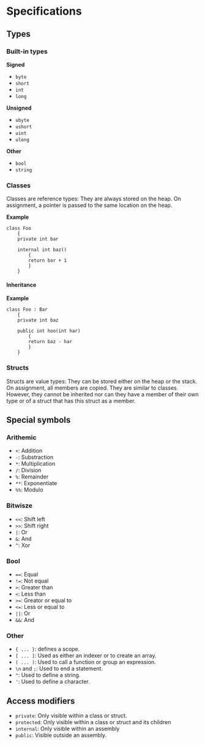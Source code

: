 # Specifications

## Types

### Built-in types

**Signed**
- `byte`
- `short`
- `int`
- `long`

**Unsigned**
- `ubyte`
- `ushort`
- `uint`
- `ulong`

**Other**
- `bool`
- `string`


### Classes

Classes are reference types: They are always stored on the heap.
On assignment, a pointer is passed to the same location on the heap.

**Example**
```
class Foo
	{
	private int bar

	internal int baz()
		{
		return bar + 1
		}
	}
```

#### Inheritance

**Example**
```
class Foo : Bar
	{
	private int baz

	public int hoo(int har)
		{
		return baz - har
		}
	}
```

### Structs

Structs are value types: They can be stored either on the heap or the stack.
On assignment, all members are copied.
They are similar to classes. However, they cannot be inherited nor can they
have a member of their own type or of a struct that has this struct as a member.


## Special symbols

### Arithemic
- `+`: Addition
- `-`: Substraction
- `*`: Multiplication
- `/`: Division
- `%`: Remainder
- `**`: Exponentiate
- `%%`: Modulo

### Bitwisze
- `<<`: Shift left
- `>>`: Shift right
- `|`: Or
- `&`: And
- `^`: Xor

### Bool
- `==`: Equal
- `!=`: Not equal
- `>`: Greater than
- `<`: Less than
- `>=`: Greator or equal to
- `<=`: Less or equal to
- `||`: Or
- `&&`: And

### Other
- `{ ... }`: defines a scope.
- `[ ... ]`: Used as either an indexer or to create an array.
- `( ... )`: Used to call a function or group an expression.
- `\n` and `;`: Used to end a statement.
- `"`: Used to define a string.
- `'`: Used to define a character.


## Access modifiers
- `private`: Only visible within a class or struct.
- `protected`: Only visible within a class or struct and its children
- `internal`: Only visible within an assembly
- `public`: Visible outside an assembly.
